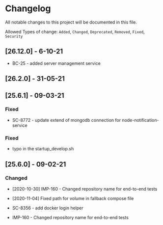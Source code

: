 # Changelog

All notable changes to this project will be documented in this file.


Allowed Types of change: `Added`, `Changed`, `Deprecated`, `Removed`, `Fixed`, `Security`

## [26.12.0] - 6-10-21

- BC-25  - added server management service

## [26.2.0] - 31-05-21

## [25.6.1] - 09-03-21

### Fixed

- SC-8772 - update extend of mongodb connection for node-notification-service


### Fixed
- typo in the startup_develop.sh

## [25.6.0] - 09-02-21

### Changed
- [2020-10-30] IMP-160 - Changed repository name for end-to-end tests
- [2020-11-04] Fixed path for volume in fallback compose file

- SC-8356 - add docker login helper
- IMP-160 - Changed repository name for end-to-end tests
